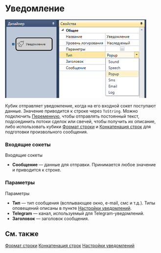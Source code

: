 # Уведомление

![Designer Notice 00](../../../../../../images/designer_notice_00.png)

Кубик отправляет уведомление, когда на его входной сокет поступают данные. Значение приводится к строке через `ToString`. Можно подключить [Переменную](../common/variable.md), чтобы отправлять постоянный текст, подсоединить потоки сделок или свечей, чтобы получить их описание, либо использовать кубики [Формат строки](string_format.md) и [Конкатенация строк](string_concat.md) для подготовки произвольного сообщения.

### Входящие сокеты

Входящие сокеты

- **Сообщение** — данные для отправки. Принимается любое значение и приводится к строке.

### Параметры

Параметры

- **Тип** — тип сообщения (всплывающее окно, e-mail, смс и т.д.). Типы оповещений описаны в пункте [Настройки уведомлений](../../../../../terminal/notifications.md).
- **Telegram** — канал, используемый для Telegram-уведомлений.
- **Заголовок** — заголовок сообщения.

## См. также

[Формат строки](string_format.md)
[Конкатенация строк](string_concat.md)
[Настройки уведомлений](../../../../../terminal/notifications.md)
